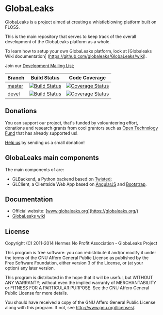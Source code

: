 # GlobaLeaks

GlobaLeaks is a project aimed at creating a whistleblowing platform built on
FLOSS.

This is the main repository that serves to keep track of the overall
development of the GlobaLeaks platform as a whole.

To learn how to setup your own GlobaLeaks platform, look at [Globaleaks Wiki
documentation] (https://github.com/globaleaks/GlobaLeaks/wiki).

Join our [Development Mailing List](http://lists.globaleaks.org/listinfo/dev);

| Branch | Build Status | Code Coverage
| ------------- |:-------------:|:-------------:|
| [master](https://github.com/globaleaks/GlobaLeaks/tree/master) | [![Build Status](https://travis-ci.org/globaleaks/GlobaLeaks.png?branch=master)](http://travis-ci.org/globaleaks/GlobaLeaks) | [![Coverage Status](https://coveralls.io/repos/globaleaks/GlobaLeaks/badge.png?branch=master)](https://coveralls.io/r/globaleaks/GlobaLeaks?branch=master)
| [devel](https://github.com/globaleaks/GlobaLeaks/tree/devel) | [![Build Status](https://travis-ci.org/globaleaks/GlobaLeaks.png?branch=devel)](http://travis-ci.org/globaleaks/GlobaLeaks) | [![Coverage Status](https://coveralls.io/repos/globaleaks/GlobaLeaks/badge.png?branch=devel)](https://coveralls.io/r/globaleaks/GlobaLeaks?branch=devel)

## Donations

You can support our project, that's funded by volounteering effort, donations and research grants from cool grantors such as [Open Technology Fund](https://www.opentechfund.org/) that has already supported us!.

[Help us](http://logioshermes.org/home/about-mission/support-us/) by sending us a small donation!

## GlobaLeaks main components

The main components of are:

 * GLBackend, a Python backend based on [Twisted](https://twistedmatrix.com/);
 * GLClient, a Clientside Web App based on [AngularJS](http://angularjs.org/)
and [Bootstrap](http://getbootstrap.com/).

## Documentation
* Official website: [www.globaleaks.org](https://globaleaks.org/)
* [GlobaLeaks wiki](https://github.com/globaleaks/GlobaLeaks/wiki/Home)

## License
Copyright (C) 2011-2014 Hermes No Profit Association - GlobaLeaks Project

This program is free software: you can redistribute it and/or modify it under
the terms of the GNU Affero General Public License as published by the Free
Software Foundation, either version 3 of the License, or (at your option) any
later version.

This program is distributed in the hope that it will be useful, but WITHOUT
ANY WARRANTY; without even the implied warranty of MERCHANTABILITY or FITNESS
FOR A PARTICULAR PURPOSE. See the GNU Affero General Public License for more
details.

You should have received a copy of the GNU Affero General Public License along
with this program. If not, see http://www.gnu.org/licenses/.
